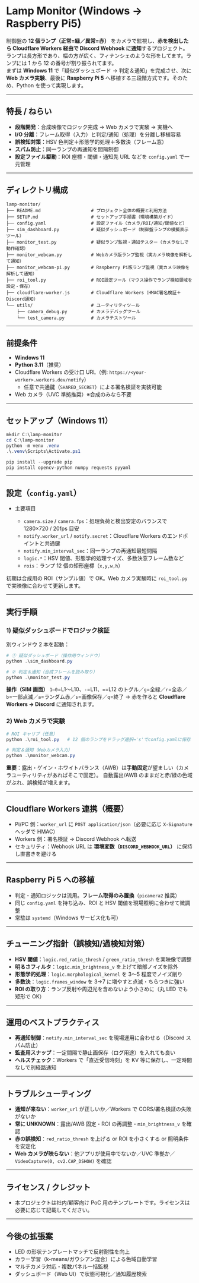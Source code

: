 # Lamp Monitor (Windows → Raspberry Pi5)

制御盤の **12 個ランプ（正常=緑／異常=赤）** をカメラで監視し、**赤を検出したら Cloudflare Workers 経由で Discord Webhook に通知**するプロジェクト。ランプは長方形であり、幅の方が広く、フィナンシェのような形をしてます。ランプには 1 から 12 の番号が割り振られてます。  
まずは **Windows 11** で「疑似ダッシュボード → 判定＆通知」を完成させ、次に **Web カメラ実験**、最後に **Raspberry Pi 5** へ移植する三段階方式です。そのため、Python を使って実現します。

---

## 特長 / ねらい

- **段階開発**：合成映像でロジック完成 → Web カメラで実験 → 実機へ
- **I/O 分離**：フレーム取得（入力）と判定/通知（処理）を分離し移植容易
- **誤検知対策**：HSV 色判定＋形態学的処理＋多数決（フレーム窓）
- **スパム防止**：同一ランプの再通知を間隔制御
- **設定ファイル駆動**：ROI 座標・閾値・通知先 URL などを `config.yaml` で一元管理

---

## ディレクトリ構成

```
lamp-monitor/
├── README.md                   # プロジェクト全体の概要と利用方法
├── SETUP.md                    # セットアップ手順書（環境構築ガイド）
├── config.yaml                 # 設定ファイル（カメラ/ROI/通知/閾値など）
├── sim_dashboard.py            # 疑似ダッシュボード（制御盤ランプの模擬表示ツール）
├── monitor_test.py             # 疑似ランプ監視・通知テスター（カメラなしで動作確認）
├── monitor_webcam.py           # Webカメラ版ランプ監視（実カメラ映像を解析して通知）
├── monitor_webcam-pi.py        # Raspberry Pi版ランプ監視（実カメラ映像を解析して通知）
├── roi_tool.py                 # ROI設定ツール（マウス操作でランプ検知領域を設定・保存）
├── cloudflare-worker.js        # Cloudflare Workers（HMAC署名検証＋Discord通知）
└── utils/                      # ユーティリティツール
    ├── camera_debug.py         # カメラデバッグツール
    └── test_camera.py          # カメラテストツール
```

---

## 前提条件

- **Windows 11**
- **Python 3.11**（推奨）
- Cloudflare Workers の受け口 URL（例: `https://<your-worker>.workers.dev/notify`）
  - 任意で共通鍵（`SHARED_SECRET`）による署名検証を実装可能
- Web カメラ（UVC 準拠推奨）※合成のみなら不要

---

## セットアップ（Windows 11）

```powershell
mkdir C:\lamp-monitor
cd C:\lamp-monitor
python -m venv .venv
.\.venv\Scripts\Activate.ps1

pip install --upgrade pip
pip install opencv-python numpy requests pyyaml
```

---

## 設定（`config.yaml`）

- 主要項目

  - `camera.size` / `camera.fps`：処理負荷と検出安定のバランスで 1280×720 / 20fps 目安
  - `notify.worker_url` / `notify.secret`：Cloudflare Workers のエンドポイントと共通鍵
  - `notify.min_interval_sec`：同一ランプの再通知最短間隔
  - `logic.*`：HSV 閾値、形態学的処理サイズ、多数決窓フレーム数など
  - `rois`：ランプ 12 個の矩形座標（`x,y,w,h`）

初期は合成用の ROI（サンプル値）で OK。Web カメラ実験時に `roi_tool.py` で実映像に合わせて更新します。

---

## 実行手順

### 1) 疑似ダッシュボードでロジック検証

別ウィンドウ 2 本を起動：

```powershell
# ① 疑似ダッシュボード（操作用ウィンドウ）
python .\sim_dashboard.py

# ② 判定＆通知（合成フレームを読み取り）
python .\monitor_test.py
```

**操作（SIM 画面）**
`1–0`=L1〜L10、`-`=L11、`=`=L12 のトグル／`g`=全緑／`r`=全赤／`b`=一部点滅／`a`=ランダム赤／`s`=画像保存／`q`=終了
→ 赤を作ると **Cloudflare Workers → Discord** に通知されます。

### 2) Web カメラで実験

```powershell
# ROI キャリブ（任意）
python .\roi_tool.py   # 12 個のランプをドラッグ選択→'s'でconfig.yamlに保存

# 判定＆通知（Webカメラ入力）
python .\monitor_webcam.py
```

**重要**：露出・ゲイン・ホワイトバランス（AWB）は**手動固定**が望ましい（カメラユーティリティがあればそこで固定）。
自動露出/AWB のままだと赤/緑の色域がぶれ、誤検知が増えます。

---

## Cloudflare Workers 連携（概要）

- Pi/PC 側：`worker_url` に `POST application/json`（必要に応じ `X-Signature` ヘッダで HMAC）
- Workers 側：署名検証 → Discord Webhook へ転送
- セキュリティ：Webhook URL は **環境変数（`DISCORD_WEBHOOK_URL`）** に保持し直書きを避ける

---

## Raspberry Pi 5 への移植

- 判定・通知ロジックは流用。**フレーム取得のみ置換**（`picamera2` 推奨）
- 同じ `config.yaml` を持ち込み、ROI と HSV 閾値を現場照明に合わせて微調整
- 常駐は `systemd`（Windows サービス化も可）

---

## チューニング指針（誤検知/過検知対策）

- **HSV 閾値**：`logic.red_ratio_thresh` / `green_ratio_thresh` を実映像で調整
- **明るさフィルタ**：`logic.min_brightness_v` を上げて暗部ノイズを除外
- **形態学的処理**：`logic.morphological_kernel` を 3〜5 程度でノイズ削り
- **多数決**：`logic.frames_window` を 3→7 に増やすと点滅・ちらつきに強い
- **ROI の取り方**：ランプ反射や周辺光を含めないよう小さめに（丸 LED でも矩形で OK）

---

## 運用のベストプラクティス

- **再通知制御**：`notify.min_interval_sec` を現場運用に合わせる（Discord スパム防止）
- **監査用スナップ**：一定間隔で静止画保存（ログ用途）を入れても良い
- **ヘルスチェック**：Workers で「直近受信時刻」を KV 等に保存し、一定時間なしで別経路通知

---

## トラブルシューティング

- **通知が来ない**：`worker_url` が正しいか／Workers で CORS/署名検証の失敗がないか
- **常に UNKNOWN**：露出/AWB 固定・ROI の再調整・`min_brightness_v` を確認
- **赤の誤検知**：`red_ratio_thresh` を上げる or ROI を小さくする or 照明条件を安定化
- **Web カメラが映らない**：他アプリが使用中でないか／UVC 準拠か／`VideoCapture(0, cv2.CAP_DSHOW)` を確認

---

## ライセンス / クレジット

- 本プロジェクトは社内/顧客向け PoC 用のテンプレートです。ライセンスは必要に応じて記載してください。

---

## 今後の拡張案

- LED の形状テンプレートマッチで反射耐性を向上
- カラー学習（k-means/ガウシアン混合）による色域自動学習
- マルチカメラ対応・複数パネル一括監視
- ダッシュボード（Web UI）で状態可視化／通知履歴検索
